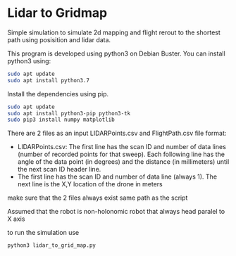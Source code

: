 # Lidar to Gridmap

Simple simulation to simulate 2d mapping and flight rerout to the shortest path using posisition and lidar data.

This program is developed using python3 on Debian Buster. You can install python3 using:
```sh
sudo apt update
sudo apt install python3.7
```
Install the dependencies using pip.
```sh
sudo apt update
sudo apt install python3-pip python3-tk
sudo pip3 install numpy matplotlib
```

There are 2 files as an input LIDARPoints.csv and FlightPath.csv
file format: 
 - LIDARPoints.csv: The first line has the scan ID and number
of data lines (number of recorded points for that sweep). Each following line has the
angle of the data point (in degrees) and the distance (in millimeters) until the next
scan ID header line.
 - The first line has the scan ID and number of data line (always 1). The next
line is the X,Y location of the drone in meters

make sure that the 2 files always exist same path as the script

Assumed that the robot is non-holonomic robot that always head paralel to X axis

to run the simulation use
```sh
python3 lidar_to_grid_map.py
```
